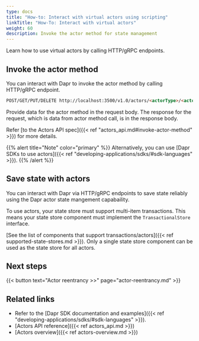 ```yaml
---
type: docs
title: "How-to: Interact with virtual actors using scripting"
linkTitle: "How-To: Interact with virtual actors"
weight: 60
description: Invoke the actor method for state management
---
```


Learn how to use virtual actors by calling HTTP/gRPC endpoints.

## Invoke the actor method

You can interact with Dapr to invoke the actor method by calling HTTP/gRPC endpoint.

```html
POST/GET/PUT/DELETE http://localhost:3500/v1.0/actors/<actorType>/<actorId>/method/<method>
```

Provide data for the actor method in the request body. The response for the request, which is data from actor method call, is in the response body.

Refer [to the Actors API spec]({{< ref "actors_api.md#invoke-actor-method" >}}) for more details.

{{% alert title="Note" color="primary" %}}
Alternatively, you can use [Dapr SDKs to use actors]({{< ref "developing-applications/sdks/#sdk-languages" >}}).
{{% /alert %}}

## Save state with actors

You can interact with Dapr via HTTP/gRPC endpoints to save state reliably using the Dapr actor state mangement capabaility.

To use actors, your state store must support multi-item transactions. This means your state store component must implement the `TransactionalStore` interface. 

[See the list of components that support transactions/actors]({{< ref supported-state-stores.md >}}). Only a single state store component can be used as the state store for all actors.

## Next steps

{{< button text="Actor reentrancy >>" page="actor-reentrancy.md" >}}

## Related links

- Refer to the [Dapr SDK documentation and examples]({{< ref "developing-applications/sdks/#sdk-languages" >}}).
- [Actors API reference]({{< ref actors_api.md >}})
- [Actors overview]({{< ref actors-overview.md >}})